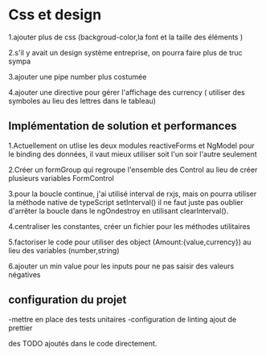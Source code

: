 # Css et design

1.ajouter plus de css (backgroud-color,la font et la taille des éléments )

2.s'il y avait un design système entreprise, on pourra faire plus de truc sympa

3.ajouter une pipe number plus costumée

4.ajouter une directive pour gérer l'affichage des currency ( utiliser des symboles au lieu des lettres dans le tableau)

## Implémentation de solution et performances

1.Actuellement on utlise les deux modules reactiveForms et NgModel pour le binding des données, il vaut mieux utiliser soit l'un soir l'autre seulement

2.Créer un formGroup qui regroupe l'ensemble des Control au lieu de créer plusieurs variables FormControl

3.pour la boucle continue, j'ai utilisé interval de rxjs, mais on pourra utiliser la méthode native de typeScript setInterval() 
  il ne faut juste  pas oublier d'arrêter la boucle dans le ngOndestroy en utilisant clearInterval().
  
4.centraliser les constantes, créer un fichier pour les méthodes utilitaires

5.factoriser le code pour utiliser des object (Amount:{value,currency}) au lieu des variables (number,string) 

6.ajouter un min value pour les inputs pour ne pas saisir des valeurs négatives


## configuration du projet

-mettre en place des tests unitaires
-configuration de linting ajout de prettier


des TODO ajoutés dans le code directement.



